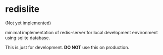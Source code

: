 redislite
=========

(Not yet implemented)

minimal implementation of redis-server for local development environment using sqlite database.

This is just for development. **DO NOT** use this on production.

